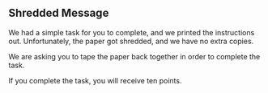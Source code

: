 Shredded Message
---------
We had a simple task for you to complete, and we printed the instructions out. Unfortunately, the paper got shredded, and we have no extra copies.

We are asking you to tape the paper back together in order to complete the task.

If you complete the task, you will receive ten points.